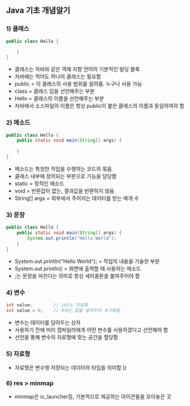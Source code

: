 ## Java 기초 개념알기
### 1) 클래스
```java
public class Hello {

	}
}
```
- 클래스는 자바와 같은 객체 지향 언어의 기본적인 빌딩 블록
- 자바에는 적어도 하나의 클래스는 필요함
- public = 이 클래스의 사용 범위를 알려줌. 누구나 사용 가능
- class = 클래스 임을 선언해주는 부분
- Hello = 클래스의 이름을 선언해주는 부분
- 자바에서 소스파일의 이름은 항상 public이 붙은 클래스의 이름과 동일하여햐 함

### 2) 메소드
```java
public class Hello {
	public static void main(String[] args) {
		
	}
}
```
- 메소드는 특정한 작업을 수행하는 코드의 묶음
- 클래스 내부에 정의되는 부분으로 기능을 담당함
- static = 정적인 메소드
- void = 반환값이 없는, 결과값을 반환하지 않음
- String[] args = 외부에서 주어지는 데이터를 받는 매개 수

### 3) 문장
```java
public class Hello {
	public static void main(String[] args) {
		System.out.println("Hello World");
	}
}
``` 
- System.out.println("Hello World"); = 작업의 내용을 기술한 부분
- System.out.println() = 화면에 출력할 때 사용하는 메소드
- ;는 문장을 마친다는 의미로 항상 세미콜론을 붙여주어야 함

### 4) 변수
```java
int value;        // int는 자료형
int value = 9;    // 9라는 값을 넣어주어 초기화함
```
- 변수는 데이터를 담아두는 상자
- 사용하기 전에 미리 컴파일러에게 어떤 변수를 사용하겠다고 선언해야 함
- 선언을 통해 변수의 자료형에 맞는 공간을 할당함

### 5) 자료형
- 자료형은 변수엥 저장되는 데이터의 타입을 의미함
))

### 6) res > minmap
- minmap은 ic_launcher등, 기본적으로 제공하는 아이콘들을 모아놓은 곳
